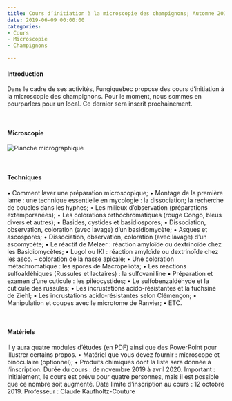 ```yaml
---
title: Cours d’initiation à la microscopie des champignons; Automne 2019
date: 2019-06-09 00:00:00
categories: 
- Cours
- Microscopie
- Champignons

---
```


#### Introduction
Dans le cadre de ses activités, Fungiquebec propose des cours d’initiation à la microscopie des champignons. Pour le moment, nous sommes en pourparlers pour un local. Ce dernier sera inscrit prochainement.
<p>&nbsp; </p>


#### Microscopie
![Planche micrographique](https://live.staticflickr.com/4709/39687211041_afaefa918b.jpg "Figure 1. Planche micrographique de Scutellinia pennsylvanica (Seaver) Denison")
<p>&nbsp; </p>


#### Techniques
•	Comment laver une préparation microscopique;
•	Montage de la première lame : une technique essentielle en mycologie : la dissociation; la recherche de boucles dans les hyphes;
•	Les milieux d’observation (préparations extemporanées);
•	Les colorations orthochromatiques (rouge Congo, bleus divers et autres);
•	Basides, cystides et basidiospores;
•	Dissociation, observation, coloration (avec lavage) d’un basidiomycète;
•	Asques et ascospores;
•	Dissociation, observation, coloration (avec lavage) d’un ascomycète;
•	Le réactif de Melzer : réaction amyloïde ou dextrinoïde chez les Basidiomycètes;
•	Lugol ou IKI : réaction amyloïde ou dextrinoïde chez les asco. – coloration de la nasse apicale;
•	Une coloration métachromatique : les spores de Macropeliota;
•	Les réactions sulfoaldéhiques (Russules et lactaires) : la sulfovanilline
•	Préparation et examen d’une cuticule : les piléocystides;
•	Le sulfobenzaldéhyde et la cuticule des russules;
•	Les incrustations acido-résistantes et la fuchsine de Ziehl;
•	Les incrustations acido-résistantes selon Clémençon;
•	Manipulation et coupes avec le microtome de Ranvier;
•	ETC.
<p>&nbsp; </p>


#### Matériels
Il y aura quatre modules d’études (en PDF) ainsi que des PowerPoint pour illustrer certains propos.
•	Matériel que vous devez fournir : microscope et binoculaire (optionnel);
•	Produits chimiques dont la liste sera donnée à l’inscription.
Durée du cours : de novembre 2019 à avril 2020.
Important : Initialement, le cours est prévu pour quatre personnes, mais il est possible que ce nombre soit augmenté.
Date limite d’inscription au cours : 12 octobre 2019.
Professeur : Claude Kaufholtz-Couture
